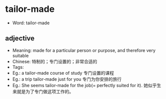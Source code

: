 # tailor-made

- Word: tailor-made

## adjective

- Meaning: made for a particular person or purpose, and therefore very suitable
- Chinese: 特制的；专门设置的；非常合适的
- Tags: 
- Eg.: a tailor-made course of study 专门设置的课程
- Eg.: a trip tailor-made just for you 专门为你安排的旅行
- Eg.: She seems tailor-made for the job(= perfectly suited for it). 她似乎生来就是为了专门做这项工作的。

